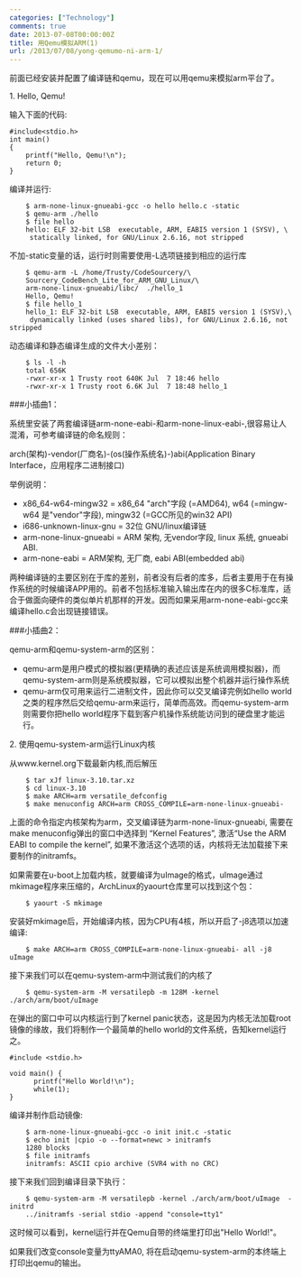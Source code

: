 ```yaml
---
categories: ["Technology"]
comments: true
date: 2013-07-08T00:00:00Z
title: 用Qemu模拟ARM(1)
url: /2013/07/08/yong-qemumo-ni-arm-1/
---
```


前面已经安装并配置了编译链和qemu，现在可以用qemu来模拟arm平台了。

1\. Hello, Qemu!

输入下面的代码:
```
#include<stdio.h>
int main()
{
    printf("Hello, Qemu!\n");
    return 0;
}
```
编译并运行:

```
	$ arm-none-linux-gnueabi-gcc -o hello hello.c -static
	$ qemu-arm ./hello
	$ file hello
	hello: ELF 32-bit LSB  executable, ARM, EABI5 version 1 (SYSV), \
	 statically linked, for GNU/Linux 2.6.16, not stripped
```

不加-static变量的话，运行时则需要使用-L选项链接到相应的运行库

```
	$ qemu-arm -L /home/Trusty/CodeSourcery/\
	Sourcery_CodeBench_Lite_for_ARM_GNU_Linux/\
	arm-none-linux-gnueabi/libc/  ./hello_1 
	Hello, Qemu!
	$ file hello_1
	hello_1: ELF 32-bit LSB  executable, ARM, EABI5 version 1 (SYSV),\
	 dynamically linked (uses shared libs), for GNU/Linux 2.6.16, not stripped
```

动态编译和静态编译生成的文件大小差别：

```
	$ ls -l -h
	total 656K
	-rwxr-xr-x 1 Trusty root 640K Jul  7 18:46 hello
	-rwxr-xr-x 1 Trusty root 6.6K Jul  7 18:48 hello_1
```

###小插曲1：

系统里安装了两套编译链arm-none-eabi-和arm-none-linux-eabi-,很容易让人混淆，可参考编译链的命名规则：

arch(架构)-vendor(厂商名)-(os(操作系统名)-)abi(Application Binary
Interface，应用程序二进制接口)

举例说明：

* x86_64-w64-mingw32 = x86_64 "arch"字段 (=AMD64), w64 (=mingw-w64
是"vendor"字段), mingw32 (=GCC所见的win32 API)
* i686-unknown-linux-gnu = 32位 GNU/linux编译链
* arm-none-linux-gnueabi = ARM 架构, 无vendor字段, linux 系统, gnueabi ABI.
* arm-none-eabi = ARM架构, 无厂商, eabi ABI(embedded abi)

两种编译链的主要区别在于库的差别，前者没有后者的库多，后者主要用于在有操作系统的时候编译APP用的。前者不包括标准输入输出库在内的很多C标准库，适合于做面向硬件的类似单片机那样的开发。因而如果采用arm-none-eabi-gcc来编译hello.c会出现链接错误。

###小插曲2：

qemu-arm和qemu-system-arm的区别：

* qemu-arm是用户模式的模拟器(更精确的表述应该是系统调用模拟器)，而qemu-system-arm则是系统模拟器，它可以模拟出整个机器并运行操作系统
* qemu-arm仅可用来运行二进制文件，因此你可以交叉编译完例如hello
world之类的程序然后交给qemu-arm来运行，简单而高效。而qemu-system-arm则需要你把hello
world程序下载到客户机操作系统能访问到的硬盘里才能运行。

2\. 使用qemu-system-arm运行Linux内核

从www.kernel.org下载最新内核,而后解压

```
	$ tar xJf linux-3.10.tar.xz
	$ cd linux-3.10
	$ make ARCH=arm versatile_defconfig
	$ make menuconfig ARCH=arm CROSS_COMPILE=arm-none-linux-gnueabi-
```

上面的命令指定内核架构为arm，交叉编译链为arm-none-linux-gnueabi,
需要在make menuconfig弹出的窗口中选择到 “Kernel Features”, 激活“Use the ARM
EABI to compile the kernel”,
如果不激活这个选项的话，内核将无法加载接下来要制作的initramfs。

如果需要在u-boot上加载内核，就要编译为uImage的格式，uImage通过mkimage程序来压缩的，ArchLinux的yaourt仓库里可以找到这个包：

```
	$ yaourt -S mkimage
```

安装好mkimage后，开始编译内核，因为CPU有4核，所以开启了-j8选项以加速编译:

```
	$ make ARCH=arm CROSS_COMPILE=arm-none-linux-gnueabi- all -j8 uImage 
```

接下来我们可以在qemu-system-arm中测试我们的内核了

```
	$ qemu-system-arm -M versatilepb -m 128M -kernel ./arch/arm/boot/uImage
```

在弹出的窗口中可以内核运行到了kernel
panic状态，这是因为内核无法加载root镜像的缘故，我们将制作一个最简单的hello
world的文件系统，告知kernel运行之。

```
#include <stdio.h>
 
void main() {
	  printf("Hello World!\n");
	  while(1);
}
```
编译并制作启动镜像:

```
	$ arm-none-linux-gnueabi-gcc -o init init.c -static
	$ echo init |cpio -o --format=newc > initramfs
	1280 blocks
	$ file initramfs 
	initramfs: ASCII cpio archive (SVR4 with no CRC)
```

接下来我们回到编译目录下执行：

```
	$ qemu-system-arm -M versatilepb -kernel ./arch/arm/boot/uImage  -initrd
	../initramfs -serial stdio -append "console=tty1"
```

这时候可以看到，kernel运行并在Qemu自带的终端里打印出"Hello World!"。

如果我们改变console变量为ttyAMA0, 将在启动qemu-system-arm的本终端上打印出qemu的输出。
